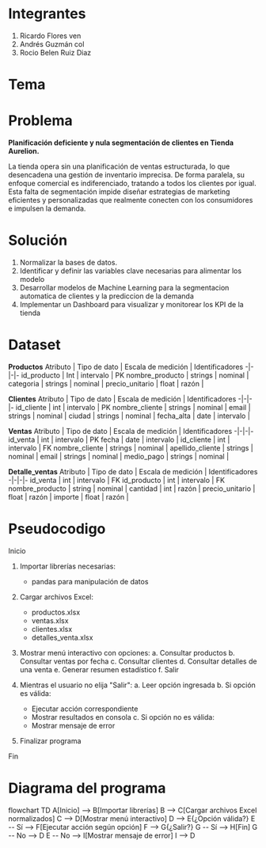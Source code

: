 # Integrantes
1. Ricardo Flores ven
2. Andrés Guzmán col
3. Rocio Belen Ruiz Diaz
# Tema

# Problema
**Planificación deficiente y nula segmentación de clientes en Tienda Aurelion.**

La tienda opera sin una planificación de ventas estructurada, lo que desencadena una gestión de inventario imprecisa. De forma paralela, su enfoque comercial es indiferenciado, tratando a todos los clientes por igual. Esta falta de segmentación impide diseñar estrategias de marketing eficientes y personalizadas que realmente conecten con los consumidores e impulsen la demanda.
# Solución
1. Normalizar la bases de datos.
2. Identificar y definir las variables clave necesarias para alimentar los modelo
3. Desarrollar modelos de Machine Learning para la segmentacion automatica de clientes y la prediccion de la demanda
4. Implementar un Dashboard para visualizar y monitorear los KPI de la tienda
# Dataset
**Productos**
Atributo | Tipo de dato | Escala de medición | Identificadores
-|-|-|-
id_producto | Int | intervalo | PK
nombre_producto | strings | nominal | 
categoria | strings | nominal |
precio_unitario | float | razón |

**Clientes**
Atributo | Tipo de dato | Escala de medición | Identificadores
-|-|-|-
id_cliente | int | intervalo | PK
nombre_cliente | strings | nominal | 
email | strings | nominal | 
ciudad | strings | nominal |
fecha_alta | date | intervalo |

 **Ventas**
Atributo | Tipo de dato | Escala de medición | Identificadores
-|-|-|-
 id_venta | int | intervalo | PK
 fecha	| date | intervalo |
 id_cliente	| int | intervalo | FK 
 nombre_cliente	| strings | nominal | 
 apellido_cliente	| strings | nominal | 
 email | strings | nominal |
 medio_pago | strings | nominal |

 **Detalle_ventas**
Atributo | Tipo de dato | Escala de medición | Identificadores
-|-|-|-
id_venta | int | intervalo | FK
id_producto | int | intervalo | FK
nombre_producto | string | nominal |
cantidad | int | razón |
precio_unitario |	float | razón |
importe | float | razón | 
 
# Pseudocodigo
Inicio

1. Importar librerías necesarias:
   - pandas para manipulación de datos

2. Cargar archivos Excel:
   - productos.xlsx
   - ventas.xlsx
   - clientes.xlsx
   - detalles_venta.xlsx

3. Mostrar menú interactivo con opciones:
   a. Consultar productos
   b. Consultar ventas por fecha
   c. Consultar clientes
   d. Consultar detalles de una venta
   e. Generar resumen estadístico
   f. Salir

4. Mientras el usuario no elija "Salir":
   a. Leer opción ingresada
   b. Si opción es válida:
      - Ejecutar acción correspondiente
      - Mostrar resultados en consola
   c. Si opción no es válida:
      - Mostrar mensaje de error

5. Finalizar programa

Fin


# Diagrama del programa

flowchart TD
    A[Inicio] --> B[Importar librerías]
    B --> C[Cargar archivos Excel normalizados]
    C --> D[Mostrar menú interactivo]
    D --> E{¿Opción válida?}
    E -- Sí --> F[Ejecutar acción según opción]
    F --> G{¿Salir?}
    G -- Sí --> H[Fin]
    G -- No --> D
    E -- No --> I[Mostrar mensaje de error]
    I --> D
